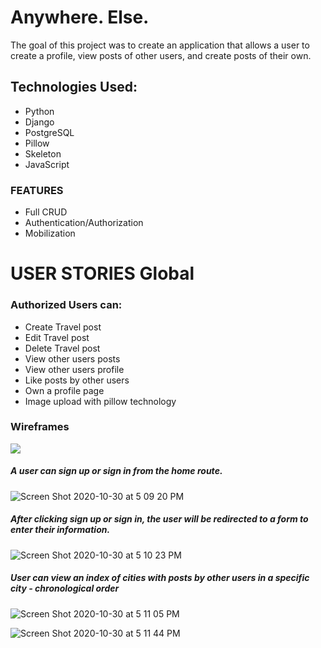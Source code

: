 # Anywhere. Else. 

The goal of this project was to create an application that allows a user to create a profile, view posts of other users, and create posts of their own. 



## Technologies Used: 
* Python
* Django
* PostgreSQL
* Pillow
* Skeleton
* JavaScript

### FEATURES
* Full CRUD
* Authentication/Authorization
* Mobilization

# USER STORIES Global

### Authorized Users can:


* Create Travel post
* Edit Travel post
* Delete Travel post
* View other users posts
* View other users profile
* Like posts by other users
* Own a profile page
* Image upload with pillow technology


### Wireframes


![](https://files.slack.com/files-pri/T0351JZQ0-F01E3NP7NBT/copy_of_wayfarer_project_erd.png)




##### A user can sign up or sign in from the home route.
![Screen Shot 2020-10-30 at 5 09 20 PM](https://media.git.generalassemb.ly/user/31017/files/b8c05980-1ad2-11eb-9f18-fe293de93cd5)


##### After clicking sign up or sign in, the user will be redirected to a form to enter their information. 
![Screen Shot 2020-10-30 at 5 10 23 PM](https://media.git.generalassemb.ly/user/31017/files/de4d6300-1ad2-11eb-95c0-3559a595661d)


##### User can view an index of cities with posts by other users in a specific city - chronological order 
![Screen Shot 2020-10-30 at 5 11 05 PM](https://media.git.generalassemb.ly/user/31017/files/f329f680-1ad2-11eb-8d5a-9e7ac44ddfb5)




![Screen Shot 2020-10-30 at 5 11 44 PM](https://media.git.generalassemb.ly/user/31017/files/0a68e400-1ad3-11eb-898b-dcad9384cb7c)
